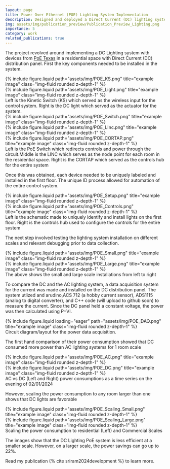 ```yaml
---
layout: page
title: Power Over Ethernet (POE) Lighting System Implementation
description: Designed and deployed a Direct Current (DC) lighting system. Determined new system uses 20% less energy on larger scales compared to AC Lighting systems using custom built current data aquicition system based on R-Pi. (Led to my first lead author publication - lets goooo)
img: assets/img/publication_preview/Publication_Preview_Lighting.png
importance: 5
category: work
related_publications: true
---
```


The project revolved around implementing a DC Lighting system with devices from <a href='https://www.poetexas.com'>PoE Texas</a> in a residential space with Direct Current (DC) distribution panel. First the key components needed to be installed in the system.

<div class="row justify-content-sm-center">
    <div class="col-sm mt-3 mt-md-0">
        {% include figure.liquid path="assets/img/POE_KS.png" title="example image" class="img-fluid rounded z-depth-1" %}
    </div>
    <div class="col-sm mt-3 mt-md-0">
        {% include figure.liquid path="assets/img/POE_Light.png" title="example image" class="img-fluid rounded z-depth-1" %}
    </div>
</div>
<div class="caption">
    Left is the Kinetic Switch (KS) which served as the wireless input for the control system. Right is the DC light which served as the actuator for the system.
</div>

<div class="row justify-content-sm-center">
    <div class="col-sm mt-3 mt-md-0">
        {% include figure.liquid path="assets/img/POE_Switch.png" title="example image" class="img-fluid rounded z-depth-1" %}
    </div>
    <div class="col-sm mt-3 mt-md-0">
        {% include figure.liquid path="assets/img/POE_LInc.png" title="example image" class="img-fluid rounded z-depth-1" %}
    </div>
        <div class="col-sm mt-3 mt-md-0">
        {% include figure.liquid path="assets/img/POE_CORTAP.png" title="example image" class="img-fluid rounded z-depth-1" %}
    </div>
</div>
<div class="caption">
    Left is the PoE Switch which redirects controls and power through the circuit.Middle is the LINC which serves as the node point for each room in the residential space. Right is the CORTAP which served as the controls hub for the entire system
</div>

Once this was obtained, each device needed to be uniquely labeled and installed in the first floor. The unique ID process allowed for automation of the entire control system. 

<div class="row justify-content-sm-center">
    <div class="col-sm mt-3 mt-md-0">
        {% include figure.liquid path="assets/img/POE_Setup.png" title="example image" class="img-fluid rounded z-depth-1" %}
    </div>
    <div class="col-sm mt-3 mt-md-0">
        {% include figure.liquid path="assets/img/POE_Controls.png" title="example image" class="img-fluid rounded z-depth-1" %}
    </div>
</div>
<div class="caption">
    Left is the schematic made to uniquely identify and install lights on the first floor. Right is the controls hub used to configure the controls for the entire system
</div>

The next step involved testing the lighting system installation on different scales and relevant debugging prior to data collection. 

<div class="row justify-content-sm-center">
    <div class="col-sm-8 mt-3 mt-md-0">
        {% include figure.liquid path="assets/img/POE_Small.png" title="example image" class="img-fluid rounded z-depth-1" %}
    </div>
    <div class="col-sm-4 mt-3 mt-md-0">
        {% include figure.liquid path="assets/img/POE_Large.png" title="example image" class="img-fluid rounded z-depth-1" %}
    </div>
</div>
<div class="caption">
    The above shows the small and large scale installations from left to right
</div>

To compare the DC and the AC lighting system, a data acquisition system for the current was made and installed on the DC distribution panel. The system utlized and arudino,ACS 712 (a hobby current sensor), ADS1115 (analog to digital converter), and C++ code (will upload to github soon) to measure the current. Since the DC panel held a constant voltage, the power was then calculated using P=VI. 

<div class="row">
    <div class="col-sm mt-3 mt-md-0">
        {% include figure.liquid loading="eager" path="assets/img/POE_DAQ.png" title="example image" class="img-fluid rounded z-depth-1" %}
    </div>
</div>
<div class="caption">
    Circuit diagram/layout for the power data acquisition.
</div>

The first hand comparison of their power consumption showed that DC consumed more power than AC lighting systems for 1 room scale

<div class="row justify-content-sm-center">
    <div class="col-sm mt-3 mt-md-0">
        {% include figure.liquid path="assets/img/POE_AC.png" title="example image" class="img-fluid rounded z-depth-1" %}
    </div>
    <div class="col-sm mt-3 mt-md-0">
        {% include figure.liquid path="assets/img/POE_DC.png" title="example image" class="img-fluid rounded z-depth-1" %}
    </div>
</div>
<div class="caption">
    AC vs DC (Left and Right) power consumptions as a time series on the evening of 02/01/2024
</div>

However, scaling the power consumption to any room larger than one shows that DC lights are favorable

<div class="row justify-content-sm-center">
    <div class="col-sm mt-3 mt-md-0">
        {% include figure.liquid path="assets/img/POE_Scaling_Small.png" title="example image" class="img-fluid rounded z-depth-1" %}
    </div>
    <div class="col-sm mt-3 mt-md-0">
        {% include figure.liquid path="assets/img/POE_Scaling_Large.png" title="example image" class="img-fluid rounded z-depth-1" %}
    </div>
</div>
<div class="caption">
    Scaling the power consumption to residential (Left) and Commercial Scales 
</div>

The images show that the DC Lighting PoE system is less efficient at a smaller scale. However, on a larger scale, the power savings can go up to 22%. 

Read my publication {% cite sriram2024development %} to learn more. 



